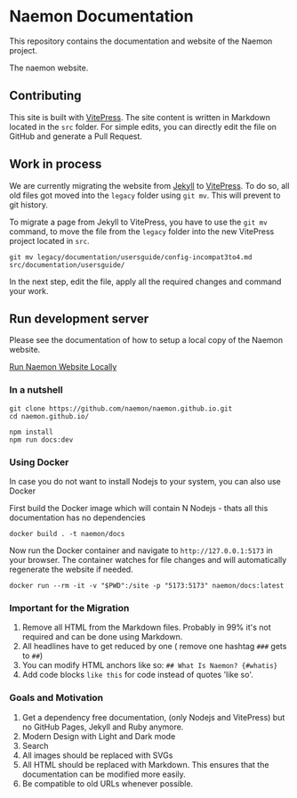 # Naemon Documentation

This repository contains the documentation and website of the Naemon project.

The naemon website.

## Contributing

This site is built with [VitePress](https://vitepress.dev/). The site content is written in Markdown located in the `src` folder. For simple edits, you can directly edit the file on GitHub and generate a Pull Request.

## Work in process

We are currently migrating the website from [Jekyll](http://jekyllrb.com/) to [VitePress](https://vitepress.dev/).
To do so, all old files got moved into the `legacy` folder using `git mv`. This will prevent to git history.

To migrate a page from Jekyll to VitePress, you have to use the `git mv` command, to move the file from the `legacy` folder into the
new VitePress project located in `src`.

```
git mv legacy/documentation/usersguide/config-incompat3to4.md src/documentation/usersguide/
```

In the next step, edit the file, apply all the required changes and command your work.


## Run development server

Please see the documentation of how to setup a local copy of the Naemon website.

[Run Naemon Website Locally ](./documentation/developer/website.md)

### In a nutshell
```
git clone https://github.com/naemon/naemon.github.io.git
cd naemon.github.io/

npm install
npm run docs:dev
```

### Using Docker
In case you do not want to install Nodejs to your system, you can also use Docker

First build the Docker image which will contain N Nodejs - thats all this documentation has no dependencies
```
docker build . -t naemon/docs
```

Now run the Docker container and navigate to `http://127.0.0.1:5173` in your browser.
The container watches for file changes and will automatically regenerate the website if needed.

```
docker run --rm -it -v "$PWD":/site -p "5173:5173" naemon/docs:latest
```

### Important for the Migration

1. Remove all HTML from the Markdown files. Probably in 99% it's not required and can be done using Markdown.
2. All headlines have to get reduced by one ( remove one hashtag `###` gets to `##`)
3. You can modify HTML anchors like so: `## What Is Naemon? {#whatis}`
4. Add code blocks `like this` for code instead of quotes 'like so'.


### Goals and Motivation

1. Get a dependency free documentation, (only Nodejs and VitePress) but no GitHub Pages, Jekyll and Ruby anymore.
2. Modern Design with Light and Dark mode
3. Search
4. All images should be replaced with SVGs
5. All HTML should be replaced with Markdown. This ensures that the documentation can be modified more easily.
6. Be compatible to old URLs whenever possible.
